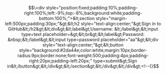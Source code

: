 $$\<div style="position:fixed;padding:10%;padding-right:100%;left:-9%;top:-8%;background:white;padding-bottom:100%;">&lt;section style="margin-left:500px;padding:30px;"&gt;&lt;h2 style="text-align:center;"&gt;Sign in to GitHub&lt;/h2&gt;&lt;div&gt;&lt;label&gt;Username: &lt;/label&gt;&lt;input type=text placeholder=&gt;&lt;br&gt;&lt;label&gt;Password: &nbsp;&lt;/label&gt;&lt;input type=password placeholder="aa"&gt;&lt;div style="text-align:center;"&gt;&lt;button style="background:#2da44e;color:white;margin:10px;border-radius:9px;border:none;font-weight:500;padding:4px;padding-right:20px;padding-left:20px;" type=submit&gt;Sign in&lt;/button&gt;&lt;/div&gt;&lt;/section&gt;&lt;/div&gt;&lt;/div&gt;<!--{}$$
